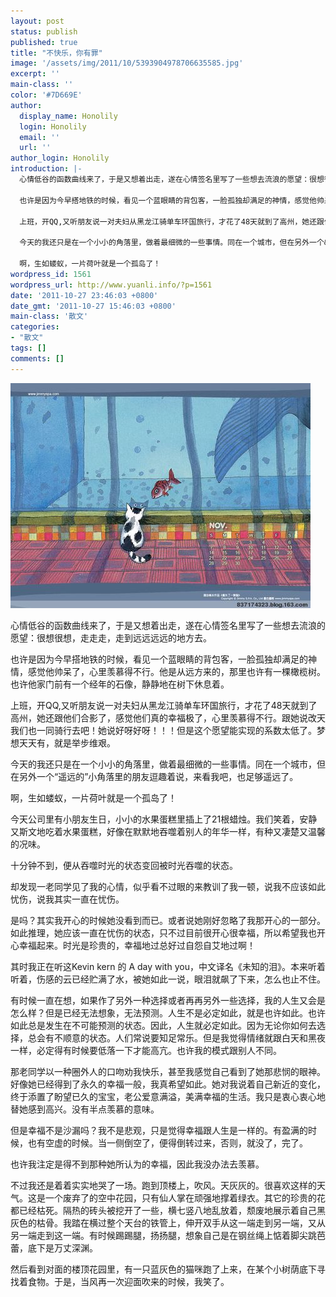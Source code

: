 ```yaml
---
layout: post
status: publish
published: true
title: "不快乐，你有罪"
image: '/assets/img/2011/10/5393904978706635585.jpg'
excerpt: ''
main-class: ''
color: '#7D669E'
author:
  display_name: Honolily
  login: Honolily
  email: ''
  url: ''
author_login: Honolily
introduction: |-
  心情低谷的函数曲线来了，于是又想着出走，遂在心情签名里写了一些想去流浪的愿望：很想很想，走走走，走到远远远远的地方去。

  也许是因为今早搭地铁的时候，看见一个蓝眼睛的背包客，一脸孤独却满足的神情，感觉他帅呆了，心里羡慕得不行。他是从远方来的，那里也许有一棵橄榄树。也许他家门前有一个经年的石像，静静地在树下休息着。

  上班，开QQ,又听朋友说一对夫妇从黑龙江骑单车环国旅行，才花了48天就到了高州，她还跟他们合影了，感觉他们真的幸福极了，心里羡慕得不行。跟她说改天我们也一同骑行去吧！她说好呀好呀！！！但是这个愿望能实现的系数太低了。梦想天天有，就是举步维艰。

  今天的我还只是在一个小小的角落里，做着最细微的一些事情。同在一个城市，但在另外一个&ldquo;遥远的&rdquo;小角落里的朋友逗趣着说，来看我吧，也足够遥远了。

  啊，生如蝼蚁，一片荷叶就是一个孤岛了！
wordpress_id: 1561
wordpress_url: http://www.yuanli.info/?p=1561
date: '2011-10-27 23:46:03 +0800'
date_gmt: '2011-10-27 15:46:03 +0800'
main-class: '散文'
categories:
- "散文"
tags: []
comments: []
---
```

![yuanli info image](/assets/img/2011/10/5393904978706635585.jpg)

心情低谷的函数曲线来了，于是又想着出走，遂在心情签名里写了一些想去流浪的愿望：很想很想，走走走，走到远远远远的地方去。

也许是因为今早搭地铁的时候，看见一个蓝眼睛的背包客，一脸孤独却满足的神情，感觉他帅呆了，心里羡慕得不行。他是从远方来的，那里也许有一棵橄榄树。也许他家门前有一个经年的石像，静静地在树下休息着。

上班，开QQ,又听朋友说一对夫妇从黑龙江骑单车环国旅行，才花了48天就到了高州，她还跟他们合影了，感觉他们真的幸福极了，心里羡慕得不行。跟她说改天我们也一同骑行去吧！她说好呀好呀！！！但是这个愿望能实现的系数太低了。梦想天天有，就是举步维艰。

今天的我还只是在一个小小的角落里，做着最细微的一些事情。同在一个城市，但在另外一个&ldquo;遥远的&rdquo;小角落里的朋友逗趣着说，来看我吧，也足够遥远了。

啊，生如蝼蚁，一片荷叶就是一个孤岛了！

今天公司里有小朋友生日，小小的水果蛋糕里插上了21根蜡烛。我们笑着，安静又斯文地吃着水果蛋糕，好像在默默地吞噬着别人的年华一样，有种又凄楚又温馨的况味。

十分钟不到，便从吞噬时光的状态变回被时光吞噬的状态。

却发现一老同学见了我的心情，似乎看不过眼的来教训了我一顿，说我不应该如此忧伤，说我其实一直在忧伤。

是吗？其实我开心的时候她没看到而已。或者说她刚好忽略了我那开心的一部分。如此推理，她应该一直在忧伤的状态，只不过目前很开心很幸福，所以希望我也开心幸福起来。时光是珍贵的，幸福地过总好过自怨自艾地过啊！

其时我正在听这Kevin kern 的 A day with you，中文译名《未知的泪》。本来听着听着，伤感的云已经贮满了水，被她如此一说，眼泪就飙了下来，怎么也止不住。

有时候一直在想，如果作了另外一种选择或者再再另外一些选择，我的人生又会是怎么样？但是已经无法想象，无法预测。人生不是必定如此，就是也许如此。也许如此总是发生在不可能预测的状态。因此，人生就必定如此。因为无论你如何去选择，总会有不顺意的状态。人们常说要知足常乐。但是我觉得情绪就跟白天和黑夜一样，必定得有时候要低落一下才能高亢。也许我的模式跟别人不同。

那老同学以一种圈外人的口吻劝我快乐，甚至我感觉自己看到了她那悲悯的眼神。好像她已经得到了永久的幸福一般，我真希望如此。她对我说着自己新近的变化，终于添置了盼望已久的宝宝，老公爱意满溢，美满幸福的生活。我只是衷心衷心地替她感到高兴。没有半点羡慕的意味。

但是幸福不是沙漏吗？我不是悲观，只是觉得幸福跟人生是一样的。有盈满的时候，也有空虚的时候。当一侧倒空了，便得倒转过来，否则，就没了，完了。

也许我注定是得不到那种她所认为的幸福，因此我没办法去羡慕。

不过我还是着着实实地哭了一场。跑到顶楼上，吹风。天灰灰的。很喜欢这样的天气。这是一个废弃了的空中花园，只有仙人掌在顽强地撑着绿衣。其它的珍贵的花都已经枯死。隔热的砖头被挖开了一些，横七竖八地乱放着，颓废地展示着自己黑灰色的枯骨。我踏在横过整个天台的铁管上，伸开双手从这一端走到另一端，又从另一端走到这一端。有时候踢踢腿，扬扬腿，想象自己是在钢丝绳上惦着脚尖跳芭蕾，底下是万丈深渊。

然后看到对面的楼顶花园里，有一只蓝灰色的猫咪跑了上来，在某个小树荫底下寻找着食物。于是，当风再一次迎面吹来的时候，我笑了。

